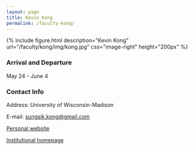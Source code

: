 ```yaml
---
layout: page
title: Kevin Kong
permalink: /faculty-kong/
---
```

{% include figure.html description="Kevin Kong" url="/faculty/kong/img/kong.jpg" css="image-right" height="200px" %}

### Arrival and Departure

May 24 - June 4

### Contact Info 

Address: University of Wisconsin-Madison

E-mail: [sungsik.kong@gmail.com](mailto:sungsik.kong@gmail.com)

[Personal website](https://sungsik-kong.github.io)

[Institutional homepage](https://wid.wisc.edu/people/sungsik-kong/)



